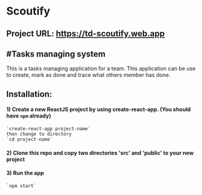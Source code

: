 # Scoutify
## Project URL: https://td-scoutify.web.app

#Tasks managing system
-----------------------
This is a tasks managing application for a team. This application can be use to create, mark as done and trace what others member has done.


## Installation:
#### 1) Create a new ReactJS project by using create-react-app. (You should have `npm` already)
	`create-react-app project-name`
	then change to directory
	`cd project-name`
	
#### 2) Clone this repo and copy two directories 'src' and 'public' to your new project
#### 3) Run the app
	`npm start`
